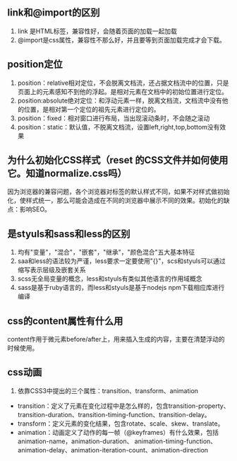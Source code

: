 
## link和@import的区别

1. link 是HTML标签，兼容性好，会随着页面的加载一起加载
2. @import是css属性，兼容性不那么好，并且要等到页面加载完成才会下载。

## position定位

1. position：relative相对定位，不会脱离文档流，还占据文档流中的位置，只是页面上的元素感知不到他的浮起。是相对元素在文档中的初始位置进行定位。
2. position:absolute绝对定位：和浮动元素一样，脱离文档流，文档流中没有他的位置，是相对第一个定位的祖先元素进行定位的。
3. position：fixed：相对窗口进行布局，当出现滚动条时，不会随之滚动
4. position：static：默认值，不脱离文档流，设置left,right,top,bottom没有效果


## 为什么初始化CSS样式（reset 的CSS文件并如何使用它。知道normalize.css吗）

因为浏览器的兼容问题，各个浏览器对标签的默认样式不同，如果不对样式做初始化，使样式统一，那么可能会造成在不同的浏览器中展示不同的效果。初始化的缺点：影响SEO。

## 是styuls和sass和less的区别

1. 均有"变量"，"混合"，"嵌套"，"继承"，"颜色混合"五大基本特征
2. saa和less的语法较为严谨，less要求一定要使用"{}"，scs和styuls可以通过缩写表示层级及嵌套关系
3. scss无全局变量的概念，less和styuls有类似其他语言的作用域概念
4. sass是基于ruby语言的，而less和styuls是基于nodejs npm下载相应库进行编译

## css的content属性有什么用

content作用于微元素before/after上，用来插入生成的内容，主要在清楚浮动的时候使用。

##  css动画

1. 依靠CSS3中提出的三个属性：transition、transform、animation
  - transition：定义了元素在变化过程中是怎么样的，包含transition-property、transition-duration、transition-timing-function、transition-delay。
  - transform：定义元素的变化结果，包含rotate、scale、skew、translate。
  - animation：动画定义了动作的每一帧（@keyframes）有什么效果，包括animation-name，animation-duration、 animation-timing-function、animation-delay、animation-iteration-count、animation-direction
